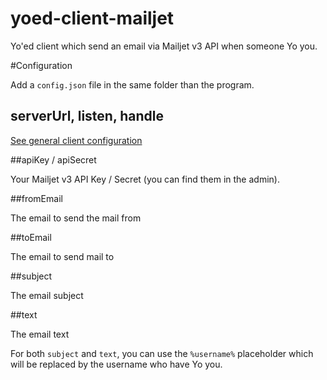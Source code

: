 yoed-client-mailjet
===================

Yo'ed client which send an email via Mailjet v3 API when someone Yo you.

#Configuration

Add a `config.json` file in the same folder than the program.

## serverUrl, listen, handle

[See general client configuration](https://github.com/yoed/yoed-client-interface)

##apiKey / apiSecret

Your Mailjet v3 API Key / Secret (you can find them in the admin).

##fromEmail

The email to send the mail from

##toEmail

The email to send mail to

##subject

The email subject

##text

The email text

For both `subject` and `text`, you can use the `%username%` placeholder which will be replaced by the username who have Yo you.